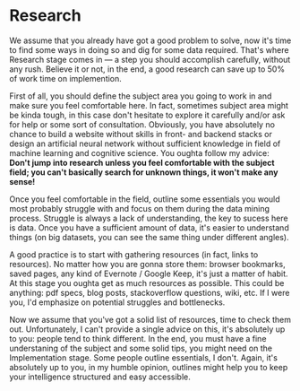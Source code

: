 # Research

We assume that you already have got a good problem to solve, now it's time to find some ways in doing so and dig for some data required. That's where Research stage comes in — a step you should accomplish carefully, without any rush. Believe it or not, in the end, a good research can save up to 50% of work time on implemention.

First of all, you should define the subject area you going to work in and make sure you feel comfortable here. In fact, sometimes subject area might be kinda tough, in this case don't hesitate to explore it carefully and/or ask for help or some sort of consultation. Obviously, you have absolutely no chance to build a website without skills in front- and backend stacks or design an artificial neural network without sufficient knowledge in field of machine learning and cognitive science. You oughta follow my advice: **Don't jump into research unless you feel comfortable with the subject field; you can't basically search for unknown things, it won't make any sense!**

Once you feel comfortable in the field, outline some essentials you would most probably struggle with and focus on them during the data mining process. Struggle is always a lack of understanding, the key to sucess here is data. Once you have a sufficient amount of data, it's easier to understand things (on big datasets, you can see the same thing under different angles).

A good practice is to start with gathering resources (in fact, links to resources). No matter how you are gonna store them: browser bookmarks, saved pages, any kind of Evernote / Google Keep, it's just a matter of habit. At this stage you oughta get as much resources as possible. This could be anything: pdf specs, blog posts, stackoverflow questions, wiki, etc. If I were you, I'd emphasize on potential struggles and bottlenecks.

Now we assume that you've got a solid list of resources, time to check them out. Unfortunately, I can't provide a single advice on this, it's absolutely up to you: people tend to think different. In the end, you must have a fine understaning of the subject and some solid tips, you might need on the Implementation stage. Some people outline essentials, I don't. Again, it's absolutely up to you, in my humble opinion, outlines might help you to keep your intelligence structured and easy accessible.
